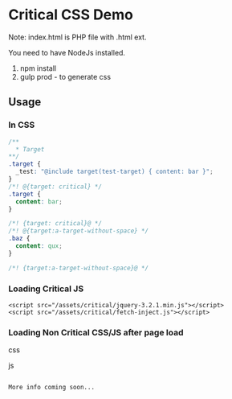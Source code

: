 # Critical CSS Demo


Note: index.html is PHP file with .html ext.

You need to have NodeJs installed.

1. npm install
2. gulp prod - to generate css

## Usage

### In CSS

```css
/**
  * Target
**/
.target {
  _test: "@include target(test-target) { content: bar }";
}
/*! @{target: critical} */
.target {
  content: bar;
}

/*! {target: critical}@ */
/*! @{target:a-target-without-space} */
.baz {
  content: qux;
}

/*! {target:a-target-without-space}@ */
```

### Loading Critical JS 
```
<script src="/assets/critical/jquery-3.2.1.min.js"></script>
<script src="/assets/critical/fetch-inject.js"></script>
```

### Loading Non Critical CSS/JS after page load
css
<script type="text/javascript">
     $.getDefer('/assets/css/style.css')
</script>

js
<script type="text/javascript">
    $.getDefer('/assets/js/jquery.validation.min.js');
    $.getDefer('/assets/js/main.min.js');

    if(aJsFiles.length > 0) {
        if (window.fetch && typeof window.fetch !== 'undefined') {
            fetchInject(aJsFiles);
        } else {
            $.loopDeferScript(aJsFiles);
        }
    }
</script>

```

More info coming soon...

